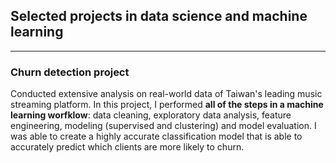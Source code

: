 ## Selected projects in data science and machine learning

---
### Churn detection project
Conducted extensive analysis on real-world data of Taiwan's leading music streaming platform.
In this project, I performed <b>all of the steps in a machine learning worfklow</b>: data cleaning, exploratory data analysis,
feature engineering, modeling (supervised and clustering) and model evaluation.
I was able to create a highly accurate classification model that is able to accurately predict which clients are more likely to churn.



